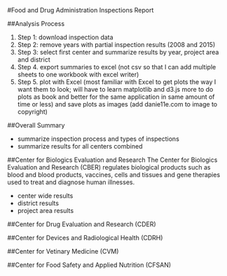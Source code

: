 #Food and Drug Administration Inspections Report

##Analysis Process
1. Step 1: download inspection data
2. Step 2: remove years with partial inspection results (2008 and 2015)
3. Step 3: select first center and summarize results by year, project area and district
4. Step 4. export summaries to excel (not csv so that I can add multiple sheets to one workbook with excel writer)
5. Step 5. plot with Excel (most familiar with Excel to get plots the way I want them to look; will have to learn matplotlib and d3.js more to do plots as book and better for the same application in same amount of time or less) and save plots as images (add danie11e.com to image to copyright)

##Overall Summary
- summarize inspection process and types of inspections
- summarize results for all centers combined

##Center for Biologics Evaluation and Research
The Center for Biologics Evaluation and Research (CBER) regulates biological products such as blood and blood products, vaccines, cells and tissues and gene therapies used to treat and diagnose human illnesses.
- center wide results
- district results
- project area results


##Center for Drug Evaluation and Research (CDER)


##Center for Devices and Radiological Health (CDRH)


##Center for Vetinary Medicine (CVM)


##Center for Food Safety and Applied Nutrition (CFSAN)